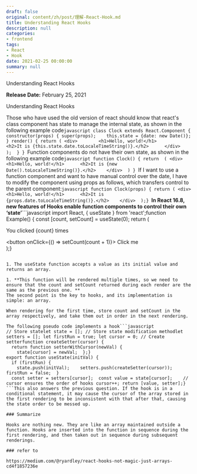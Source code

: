 ```yaml
---
draft: false
original: content/zh/post/理解-React-Hook.md
title: Understanding React Hooks
description: null
categories:
- frontend
tags:
- React
- Hook
date: 2021-02-25 00:00:00
summary: null
---
```


Understanding React Hooks

**Release Date:** February 25, 2021

Understanding React Hooks

Those who have used the old version of react should know that react's class component has state to manage the internal state, as shown in the following example code```javascript
class Clock extends React.Component {
  constructor(props) {
    super(props);    this.state = {date: new Date()};  }
  render() {
    return (
      <div>        <h1>Hello, world!</h1>        <h2>It is {this.state.date.toLocaleTimeString()}.</h2>      </div>    );  }
}
```Function components do not have their own state, as shown in the following example code```javascript
function Clock() {
  return  (
    <div>      <h1>Hello, world!</h1>      <h2>It is {new Date().toLocaleTimeString()}.</h2>    </div>  )
}
```If I want to use a function component and want to have manual control over the date, I have to modify the component using props as follows, which transfers control to the parent component:```javascript
function Clock(props) {
  return (
    <div>      <h1>Hello, world!</h1>      <h2>It is {props.date.toLocaleTimeString()}.</h2>    </div>  );}
```**In React 16.8, new features of Hooks enable function components to control their own ‘state’**```javascript
import React, { useState } from 'react';function Example() {
  const [count, setCount] = useState(0);  return (
    <div>      <p>You clicked {count} times</p>      <button onClick={() => setCount(count + 1)}>        Click me
      </button>    </div>  );}
```Is it good? However, React has some clear rules for using Hooks: **Don’t call Hooks in loops, conditions, or nested functions**. Putting aside the question of why, how should you implement Hooks?

1. The useState function accepts a value as its initial value and returns an array.

1. **This function will be rendered multiple times, so we need to ensure that the count and setCount returned during each render are the same as the previous one. **
The second point is the key to hooks, and its implementation is simple: an array.

When rendering for the first time, store count and setCount in the array respectively, and take them out in order in the next rendering.

The following pseudo code implements a hook```javascript
// Store statelet state = []; // Store state modification methodlet setters = []; let firstRun = true; let cursor = 0; // Create setterfunction createSetter(cursor) {
  return function setterWithCursor(newVal) {
    state[cursor] = newVal;  };}
export function useState(initVal) {
  if (firstRun) {
    state.push(initVal);    setters.push(createSetter(cursor));    firstRun = false;  }
  const setter = setters[cursor];  const value = state[cursor];    // cursor ensures the order of hooks cursor++; return [value, setter];}
```This also answers the previous question. If the hook is in a conditional statement, it may cause the cursor of the array stored in the first rendering to be inconsistent with that after that, causing the state order to be messed up.

### Summarize

Hooks are nothing new. They are like an array maintained outside a function. Hooks are inserted into the function in sequence during the first rendering, and then taken out in sequence during subsequent renderings.

### refer to

https://medium.com/@ryardley/react-hooks-not-magic-just-arrays-cd4f1857236e
